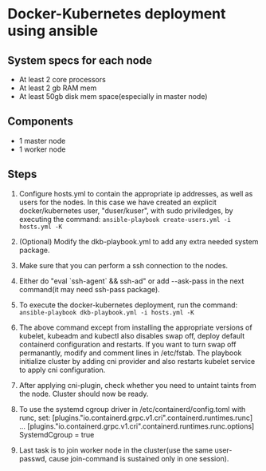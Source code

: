 # Docker-Kubernetes deployment using ansible

## System specs for each node
- At least 2 core processors
- At least 2 gb RAM mem
- At least 50gb disk mem space(especially in master node)

## Components
- 1 master node
- 1 worker node

## Steps
1. Configure hosts.yml to contain the appropriate ip addresses, as well as users for the nodes. In this case we have created an explicit docker/kubernetes user, "duser/kuser", with sudo priviledges, by executing the command: ` ansible-playbook create-users.yml -i hosts.yml -K `
2. (Optional) Modify the dkb-playbook.yml to add any extra needed system package.
3. Make sure that you can perform a ssh connection to the nodes.
4. Either do "eval \`ssh-agent\` && ssh-ad" or add --ask-pass in the next command(it may need ssh-pass package).
5. To execute the docker-kubernetes deployment, run the command:
   ` ansible-playbook dkb-playbook.yml -i hosts.yml -K `
6. The above command except from installing the appropriate versions of kubelet, kubeadm and kubectl also disables swap off, deploy default containerd configuration and restarts. If you want to turn swap off permanantly, modify and comment lines in /etc/fstab. The playbook initialize cluster by adding cni provider and also restarts kubelet service to apply cni configuration.
7. After applying cni-plugin, check whether you need to untaint taints from the node. Cluster should now be ready.
8. To use the systemd cgroup driver in /etc/containerd/config.toml with runc, set:
    [plugins."io.containerd.grpc.v1.cri".containerd.runtimes.runc]
    ...
    [plugins."io.containerd.grpc.v1.cri".containerd.runtimes.runc.options]
        SystemdCgroup = true
        
9. Last task is to join worker node in the cluster(use the same user-passwd, cause join-command is sustained only in one session).